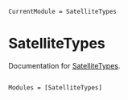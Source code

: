 ```@meta
CurrentModule = SatelliteTypes
```

# SatelliteTypes

Documentation for [SatelliteTypes](https://github.com/JoshuaBillson/SatelliteTypes.jl).

```@index
```

```@autodocs
Modules = [SatelliteTypes]
```
